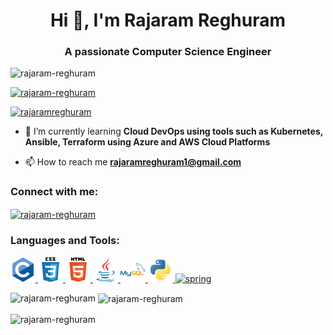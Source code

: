 <h1 align="center">Hi 👋, I'm Rajaram Reghuram</h1>
<h3 align="center">A passionate Computer Science Engineer</h3>

<p align="left"> <img src="https://komarev.com/ghpvc/?username=rajaram-reghuram&label=Profile%20views&color=0e75b6&style=flat" alt="rajaram-reghuram" /> </p>

<p align="left"> <a href="https://github.com/ryo-ma/github-profile-trophy"><img src="https://github-profile-trophy.vercel.app/?username=rajaram-reghuram" alt="rajaram-reghuram" /></a> </p>

<p align="left"> <a href="https://twitter.com/rajaramreghuram" target="blank"><img src="https://img.shields.io/twitter/follow/rajaramreghuram?logo=twitter&style=for-the-badge" alt="rajaramreghuram" /></a> </p>

- 🌱 I’m currently learning **Cloud DevOps using tools such as Kubernetes, Ansible, Terraform using Azure and AWS Cloud Platforms**

- 📫 How to reach me **rajaramreghuram1@gmail.com**

<h3 align="left">Connect with me:</h3>
<p align="left">
<a href="https://linkedin.com/in/rajaram-reghuram" target="blank"><img align="center" src="https://raw.githubusercontent.com/rahuldkjain/github-profile-readme-generator/master/src/images/icons/Social/linked-in-alt.svg" alt="rajaram-reghuram" height="30" width="40" /></a>
</p>

<h3 align="left">Languages and Tools:</h3>
<p align="left"> <a href="https://www.cprogramming.com/" target="_blank" rel="noreferrer"> <img src="https://raw.githubusercontent.com/devicons/devicon/master/icons/c/c-original.svg" alt="c" width="40" height="40"/> </a> <a href="https://www.w3schools.com/css/" target="_blank" rel="noreferrer"> <img src="https://raw.githubusercontent.com/devicons/devicon/master/icons/css3/css3-original-wordmark.svg" alt="css3" width="40" height="40"/> </a> <a href="https://www.w3.org/html/" target="_blank" rel="noreferrer"> <img src="https://raw.githubusercontent.com/devicons/devicon/master/icons/html5/html5-original-wordmark.svg" alt="html5" width="40" height="40"/> </a> <a href="https://www.java.com" target="_blank" rel="noreferrer"> <img src="https://raw.githubusercontent.com/devicons/devicon/master/icons/java/java-original.svg" alt="java" width="40" height="40"/> </a> <a href="https://www.mysql.com/" target="_blank" rel="noreferrer"> <img src="https://raw.githubusercontent.com/devicons/devicon/master/icons/mysql/mysql-original-wordmark.svg" alt="mysql" width="40" height="40"/> </a> <a href="https://www.python.org" target="_blank" rel="noreferrer"> <img src="https://raw.githubusercontent.com/devicons/devicon/master/icons/python/python-original.svg" alt="python" width="40" height="40"/> </a> <a href="https://spring.io/" target="_blank" rel="noreferrer"> <img src="https://www.vectorlogo.zone/logos/springio/springio-icon.svg" alt="spring" width="40" height="40"/> </a> </p>

<p><img align="left" src="https://github-readme-stats.vercel.app/api/top-langs?username=rajaram-reghuram&show_icons=true&locale=en&layout=compact" alt="rajaram-reghuram" /></p>

<p>&nbsp;<img align="center" src="https://github-readme-stats.vercel.app/api?username=rajaram-reghuram&show_icons=true&locale=en" alt="rajaram-reghuram" /></p>

<p><img align="center" src="https://github-readme-streak-stats.herokuapp.com/?user=rajaram-reghuram&" alt="rajaram-reghuram" /></p>
